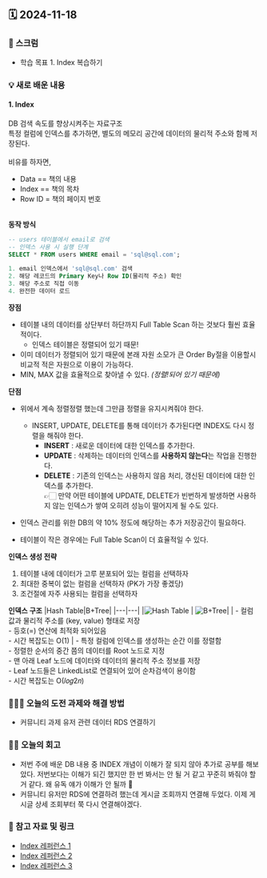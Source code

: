 ## 🗓️ 2024-11-18

### 🐌 스크럼

- 학습 목표 1. Index 복습하기

### 💡 새로 배운 내용

#### 1. Index

DB 검색 속도를 향상시켜주는 자료구조 <br />
특정 컬럼에 인덱스를 추가하면, 별도의 메모리 공간에 데이터의 물리적 주소와 함께 저장된다. <br />
<br />
비유를 하자면,

- Data == 책의 내용
- Index == 책의 목차
- Row ID = 책의 페이지 번호
  <br />
  <br />

**동작 방식**

```sql
-- users 테이블에서 email로 검색
-- 인덱스 사용 시 실행 단계
SELECT * FROM users WHERE email = 'sql@sql.com';

1. email 인덱스에서 'sql@sql.com' 검색
2. 해당 레코드의 Primary Key나 Row ID(물리적 주소) 확인
3. 해당 주소로 직접 이동
4. 완전한 데이터 로드
```

**장점**

- 테이블 내의 데이터를 상단부터 하단까지 Full Table Scan 하는 것보다 훨씬 효율적이다.
  - 인덱스 테이블은 정렬되어 있기 때문!
- 이미 데이터가 정렬되어 있기 때문에 본래 자원 소모가 큰 Order By절을 이용할시 비교적 적은 자원으로 이용이 가능하다.
- MIN, MAX 값을 효율적으로 찾아낼 수 있다. _(정렬!되어 있기 때문에)_

**단점**

- 위에서 계속 정렬정렬 했는데 그만큼 정렬을 유지시켜줘야 한다.

  - INSERT, UPDATE, DELETE를 통해 데이터가 추가된다면 INDEX도 다시 정렬을 해줘야 한다.
    - **INSERT** : 새로운 데이터에 대한 인덱스를 추가한다.
    - **UPDATE** : 삭제하는 데이터의 인덱스를 **사용하지 않는다**는 작업을 진행한다.
    - **DELETE** : 기존의 인덱스는 사용하지 않음 처리, 갱신된 데이터에 대한 인덱스를 추가한다. <br />
      👉🏻 만약 어떤 테이블에 UPDATE, DELETE가 빈번하게 발생하면 사용하지 않는 인덱스가 쌓여 오히려 성능이 떨어지게 될 수도 있다.

- 인덱스 관리를 위한 DB의 약 10% 정도에 해당하는 추가 저장공간이 필요하다.
- 테이블이 작은 경우에는 Full Table Scan이 더 효율적일 수 있다.

**인덱스 생성 전략**

1. 테이블 내에 데이터가 고루 분포되어 있는 컬럼을 선택하자
2. 최대한 중복이 없는 컬럼을 선택하자 (PK가 가장 좋겠당)
3. 조건절에 자주 사용되는 컬럼을 선택하자

**인덱스 구조**
|Hash Table|B+Tree|
|---|---|
|![Hash Table](https://velog.velcdn.com/images%2Falicesykim95%2Fpost%2F21578204-a137-4e99-8017-263c441c1bab%2F%EB%8B%A4%EC%9A%B4%EB%A1%9C%EB%93%9C.png) | ![B+Tree](https://img1.daumcdn.net/thumb/R1280x0/?scode=mtistory2&fname=https%3A%2F%2Fblog.kakaocdn.net%2Fdn%2Fd78iJ0%2FbtqKRYbLdM9%2FnIvz1M4gffMl4YHS77JSfK%2Fimg.png)|
| - 컬럼 값과 물리적 주소를 (key, value) 형태로 저장 <br /> - 등호(=) 연산에 최적화 되어있음 <br /> - 시간 복잡도는 O(1) | - 특정 컬럼에 인덱스를 생성하는 순간 이를 정렬함 <br /> - 정렬한 순서의 중간 쯤의 데이터를 Root 노드로 지정 <br /> - 맨 아래 Leaf 노드에 데이터와 데이터의 물리적 주소 정보를 저장 <br /> - Leaf 노드들은 LinkedList로 연결되어 있어 순차검색이 용이함 <br /> - 시간 복잡도는 O(𝑙𝑜𝑔2𝑛)

### 👩🏻‍💻 오늘의 도전 과제와 해결 방법

- 커뮤니티 과제 유저 관련 데이터 RDS 연결하기

### 👏🏻 오늘의 회고

- 저번 주에 배운 DB 내용 중 INDEX 개념이 이해가 잘 되지 않아 추가로 공부를 해보았다. 저번보다는 이해가 되긴 했지만 한 번 봐서는 안 될 거 같고 꾸준히 봐줘야 할 거 같다. 왜 유독 얘가 이해가 안 될까 🤔
- 커뮤니티 유저만 RDS에 연결하려 했는데 게시글 조회까지 연결해 두었다. 이제 게시글 상세 조회부터 쭉 다시 연결해야겠다.

### 🔗 참고 자료 및 링크

- [Index 레퍼런스 1](https://coding-factory.tistory.com/746)
- [Index 레퍼런스 2](https://velog.io/@alicesykim95/DB-%EC%9D%B8%EB%8D%B1%EC%8A%A4Index%EB%9E%80)
- [Index 레퍼런스 3](https://mangkyu.tistory.com/96)
